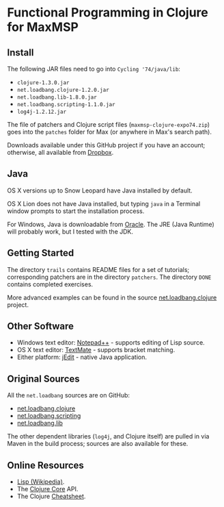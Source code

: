 # Functional Programming in Clojure for MaxMSP

## Install

The following JAR files need to go into `Cycling '74/java/lib`:

* `clojure-1.3.0.jar`
* `net.loadbang.clojure-1.2.0.jar`
* `net.loadbang.lib-1.8.0.jar`
* `net.loadbang.scripting-1.1.0.jar`
* `log4j-1.2.12.jar`

The file of patchers and Clojure script files
(`maxmsp-clojure-expo74.zip`) goes into the `patches` folder for
Max (or anywhere in Max's search path).

Downloads available under this GitHub project if you have an account;
otherwise, all available from [Dropbox][dropbox].

## Java

OS X versions up to Snow Leopard have Java installed by default.

OS X Lion does not have Java installed, but typing `java` in a
Terminal window prompts to start the installation process.

For Windows, Java is downloadable from [Oracle][java]. The JRE (Java
Runtime) will probably work, but I tested with the JDK.

## Getting Started

The directory `trails` contains README files for a set of tutorials;
corresponding patchers are in the directory `patchers`. The directory
`DONE` contains completed exercises.

More advanced examples can be found in the
source [net.loadbang.clojure][nl-clojure] project.

## Other Software

* Windows text editor: [Notepad++][npp] - supports editing of Lisp source.
* OS X text editor: [TextMate][tm] - supports bracket matching.
* Either platform: [jEdit][jedit] - native Java application.

## Original Sources

All the `net.loadbang` sources are on GitHub:

* [net.loadbang.clojure][nl-clojure]
* [net.loadbang.scripting][nl-scripting]
* [net.loadbang.lib][nl-lib]

The other dependent libraries (`log4j`, and Clojure itself) are pulled
in via Maven in the build process; sources are also available for
these.

## Online Resources

* [Lisp (Wikipedia)][wlisp].
* The [Clojure Core][core] API.
* The Clojure [Cheatsheet][cheat].

[wlisp]: http://en.wikipedia.org/wiki/Lisp_%28programming_language%29
[core]: http://clojure.github.com/clojure/clojure.core-api.html
[cheat]: http://clojure.org/cheatsheet
[java]: http://www.oracle.com/technetwork/java/javase/downloads/index.html
[npp]: http://http://notepad-plus-plus.org
[tm]: http://macromates.com
[jedit]: http://www.jedit.org
[dropbox]: http://dl.dropbox.com/u/2546860/expo74-clojure-all.zip
[nl-clojure]: https://github.com/cassiel/net.loadbang.clojure
[nl-scripting]: https://github.com/cassiel/net.loadbang.scripting
[nl-lib]: https://github.com/cassiel/net.loadbang.lib
